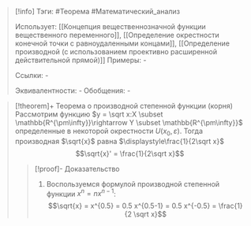 > [!info]
> Тэги: #Теорема #Математический_анализ   
> 
> Использует: [[Концепция вещественнозначной функции вещественного переменного]], [[Определение окрестности конечной точки с равноудаленными концами]], [[Определение производной (с использованием проективно расширенной действительной прямой)]]
> Примеры: *-*
> 
> Ссылки: *-*
> 
> Эквивалентности: *-*
> Обобщения: *-*

> [!theorem]+ Теорема о производной степенной функции (корня)
> Рассмотрим функцию $y = \sqrt x:X \subset \mathbb{R^{\pm\infty}}\rightarrow Y \subset \mathbb{R^{\pm\infty}}$ определенные в некоторой окрестности $U(x_0, \varepsilon)$. Тогда производная $\sqrt{x}$ равна $\displaystyle\frac{1}{2\sqrt x}$ $$\sqrt{x}' = \frac{1}{2\sqrt x}$$
> > [!proof]- Доказательство
> > 1. Воспользуемся формулой производной степенной функции $x^n = nx^{n-1}$: $$\sqrt{x} = x^{0.5} = 0.5 x^{0.5-1} = 0.5 x^{-0.5} = \frac{1}{2 \sqrt x}$$
